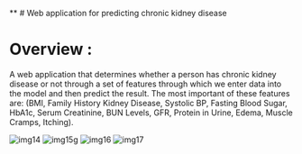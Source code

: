 ** # Web application for predicting chronic kidney disease
# Overview :
A web application that determines whether a person has chronic kidney disease or not through a set of features through which we enter data into the model and then predict the result. 
The most important of these features are: (BMI, Family History Kidney Disease, Systolic BP, Fasting Blood Sugar, HbA1c, Serum Creatinine, BUN Levels, GFR, Protein in Urine, Edema,
Muscle Cramps, Itching).


![img14](https://github.com/user-attachments/assets/658986bc-2c41-483e-87ea-f2e9f7f169f1)
![img15](https://github.com/user-attachments/assets/b8f23b57-fa8e-4899-a8b8-9f7db993dcc0)g
![img16](https://github.com/user-attachments/assets/b23c84c1-fea3-475b-9a3e-4b106e834ec4)
![img17](https://github.com/user-attachments/assets/3714170c-653c-4d52-8fa0-7e0b93b04ff8)
